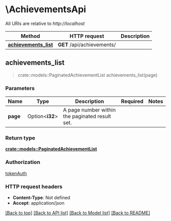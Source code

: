 # \AchievementsApi

All URIs are relative to *http://localhost*

Method | HTTP request | Description
------------- | ------------- | -------------
[**achievements_list**](AchievementsApi.md#achievements_list) | **GET** /api/achievements/ | 



## achievements_list

> crate::models::PaginatedAchievementList achievements_list(page)


### Parameters


Name | Type | Description  | Required | Notes
------------- | ------------- | ------------- | ------------- | -------------
**page** | Option<**i32**> | A page number within the paginated result set. |  |

### Return type

[**crate::models::PaginatedAchievementList**](PaginatedAchievementList.md)

### Authorization

[tokenAuth](../README.md#tokenAuth)

### HTTP request headers

- **Content-Type**: Not defined
- **Accept**: application/json

[[Back to top]](#) [[Back to API list]](../README.md#documentation-for-api-endpoints) [[Back to Model list]](../README.md#documentation-for-models) [[Back to README]](../README.md)

